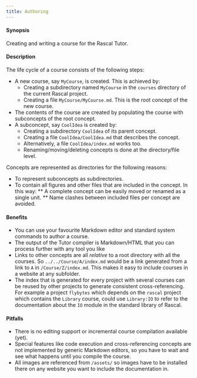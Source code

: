 ```yaml
---
title: Authoring
---
```


#### Synopsis

Creating and writing a course for the Rascal Tutor.

#### Description

The life cycle of a course consists of the following steps:

* A new course, say `MyCourse`, is created. This is achieved by:
  * Creating a subdirectory named `MyCourse` in the `courses` directory of the current Rascal project.
  * Creating a file `MyCourse/MyCourse.md`. This is the root concept of the new course.
* The contents of the course are created by populating the course with subconcepts of the root concept.
* A subconcept, say `CoolIdea` is created by:
  * Creating a subdirectory `CoolIdea` of its parent concept.
  * Creating a file `CoolIdea/CoolIdea.md` that describes the concept.
  * Alternatively, a file `CoolIdea/index.md` works too.
  * Renaming/moving/deleting concepts is done at the directory/file level.

Concepts are represented as directories for the following reasons:

* To represent subconcepts as subdirectories.
* To contain all figures and other files that are included in the concept. In this way:
  ** A complete concept can be easily moved or renamed as a single unit.
  ** Name clashes between included files per concept are avoided.

#### Benefits

* You can use your favourite Markdown editor and standard system commands to author a course.
* The output of the Tutor compiler is Markdown/HTML that you can process further with any tool you like
* Links to other concepts are all _relative_ to a root directory with all the courses. So `../../Course/A/index.md` would be a link generated from a link to `A` in `/Course/Z/index.md`. This makes it easy to include courses in a website at any subfolder.
* The index that is generated for every project with several courses can be reused by other projects to generate consistent cross-referencing. For example a project `flybytes` which depends on the `rascal` project which contains the `Library` course, could use `Library:IO` to refer to the documentation about the `IO` module in the standard library of Rascal.

#### Pitfalls

* There is no editing support or incremental course compilation available (yet).
* Special features like code execution and cross-referencing concepts are not implemented by generic Markdown editors, so you have to wait and see what happens until you compile the course.
* All images are referenced from `/assets/` so images have to be installed there on any website you want to include the documentation in.

